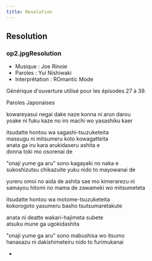 ```yaml
---
title: Resolution
---
```


Resolution
----------

### op2.jpgResolution


* Musique : Joe Rinoie
* Paroles : Yui Nishiwaki
* Interprêtation : ROmantic Mode


Générique d'ouverture utilisé pour les épisodes 27 à 39.


Paroles Japonaises


kowareyasui negai dake naze konna ni arun darou  
yoake ni fuku kaze no iro machi wo yasashiku kaer


itsudatte hontou wa sagashi-tsuzuketeita  
massugu ni mitsumeru koto kowagatteita  
anata ga iru kara arukidaseru ashita e  
donna toki mo osorenai de


"onaji yume ga aru" sono kagayaki no naka e  
sukoshizutsu chikazuite yuku nido to mayowanai de


yureru omoi no aida de ashita sae mo kimerarezu ni  
samayou hitomi no mama de zawameki wo mitsumeteta


itsudatte hontou wa motome-tsuzuketeita  
kokorogoto yasumeru basho tsutsumaretakute


anata ni deatte wakari-hajimeta subete  
atsuku mune ga ugokidashita


"onaji yume ga aru" sono mabushisa wo itsumo  
hanasazu ni dakishimeteiru nido to furimukanai


* 
